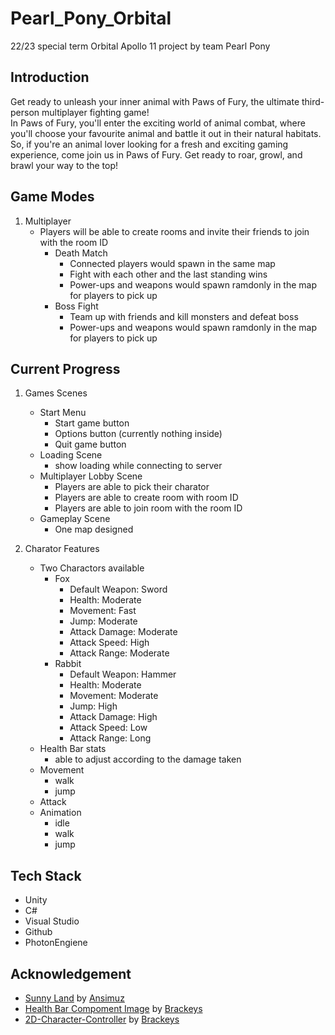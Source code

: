 # Pearl_Pony_Orbital
22/23 special term Orbital Apollo 11 project by team Pearl Pony

## Introduction
Get ready to unleash your inner animal with Paws of Fury, the ultimate third-person multiplayer fighting game!\
In Paws of Fury, you'll enter the exciting world of animal combat, where you'll choose your favourite animal and battle it out in their natural habitats.\
So, if you're an animal lover looking for a fresh and exciting gaming experience, come join us in Paws of Fury. Get ready to roar, growl, and brawl your way to the top!

## Game Modes
1. Multiplayer
   * Players will be able to create rooms and invite their friends to join with the room ID
     * Death Match
       * Connected players would spawn in the same map
       * Fight with each other and the last standing wins
       * Power-ups and weapons would spawn ramdonly in the map for players to pick up
     * Boss Fight
       * Team up with friends and kill monsters and defeat boss
       * Power-ups and weapons would spawn ramdonly in the map for players to pick up

## Current Progress
1. Games Scenes
   * Start Menu
     * Start game button
     * Options button (currently nothing inside)
     * Quit game button
   * Loading Scene
     * show loading while connecting to server
   * Multiplayer Lobby Scene
     * Players are able to pick their charator
     * Players are able to create room with room ID
     * Players are able to join room with the room ID
   * Gameplay Scene
     * One map designed

2. Charator Features
   * Two Charactors available
     * Fox
       * Default Weapon: Sword 
       * Health: Moderate
       * Movement: Fast
       * Jump: Moderate
       * Attack Damage: Moderate
       * Attack Speed: High
       * Attack Range: Moderate
     * Rabbit
       * Default Weapon: Hammer 
       * Health: Moderate
       * Movement: Moderate
       * Jump: High
       * Attack Damage: High
       * Attack Speed: Low
       * Attack Range: Long
   * Health Bar stats
     * able to adjust according to the damage taken
   * Movement
     * walk
     * jump
   * Attack
   * Animation
     * idle
     * walk
     * jump   
 
 ## Tech Stack
 * Unity
 * C#
 * Visual Studio
 * Github
 * PhotonEngiene

## Acknowledgement
* [Sunny Land](https://assetstore.unity.com/packages/2d/characters/sunny-land-103349) by [Ansimuz](https://assetstore.unity.com/publishers/18720)
* [Health Bar Compoment Image](https://github.com/Brackeys/Health-Bar/tree/master/Health%20Bar/Assets/Sprites) by [Brackeys](https://github.com/Brackeys)
* [2D-Character-Controller](https://github.com/Brackeys/2D-Character-Controller) by [Brackeys](https://github.com/Brackeys)



